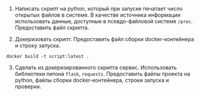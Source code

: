 1. Написать скрипт на python, который при запуске печатает число открытых файлов в системе. В качестве источника информации использовать данные, доступные в псевдо-файловой системе `/proc`. Предоставить файл скрипта.
 
2. Докеризовать скрипт. Предоставить файл сборки docker-контейнера и строку запуска.
 
`docker build -t script:latest . `

3. Сделать из докеризированного скрипта сервис. Использовать библиотеки питона `flask`, `requests`.
Предоставить файлы проекта на python, файлы сборки docker-контейнера, строки запуска и проверки.